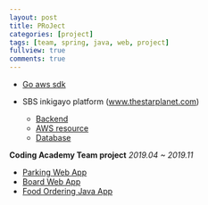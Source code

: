 ```yaml
---
layout: post
title: PRoJect
categories: [project]
tags: [team, spring, java, web, project]
fullview: true
comments: true
---
```


- [Go aws sdk](doc_goproject)

- SBS inkigayo platform (www.thestarplanet.com)
	- [Backend](doc_rm_spring)
	- [AWS resource](doc_rm_aws)
	- [Database](doc_rm_database)

**Coding Academy Team project** <i>2019.04 ~ 2019.11</i>
- [Parking Web App](parking)
- [Board Web App](developmental)
- [Food Ordering Java App](food)
